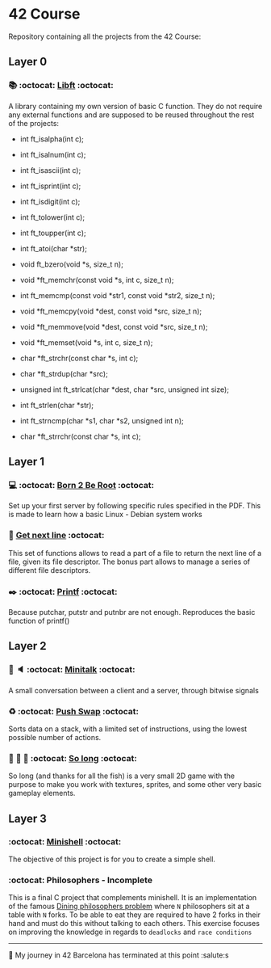 

# 42 Course

Repository containing all the projects from the 42 Course:

## Layer 0

### :books: :octocat: [Libft](https://github.com/photocatalysta/42_0_libft) :octocat:

A library containing my own version of basic C function. They do not require any external functions and are supposed to be reused throughout the rest of the projects:

* int			ft_isalpha(int c);
* int			ft_isalnum(int c);
* int			ft_isascii(int c);
* int			ft_isprint(int c);
* int			ft_isdigit(int c);
* int			ft_tolower(int c);
* int			ft_toupper(int c);

* int			ft_atoi(char *str);

* void			ft_bzero(void *s, size_t n);
* void			*ft_memchr(const void *s, int c, size_t n);
* int			ft_memcmp(const void *str1, const void *str2, size_t n);
* void			*ft_memcpy(void *dest, const void *src, size_t n);
* void			*ft_memmove(void *dest, const void *src, size_t n);
* void			*ft_memset(void *s, int c, size_t n);

* char			*ft_strchr(const char *s, int c);
* char			*ft_strdup(char *src);
* unsigned int	ft_strlcat(char *dest, char *src, unsigned int size);
* int			ft_strlen(char *str);
* int			ft_strncmp(char *s1, char *s2, unsigned int n);
* char 			*ft_strrchr(const char *s, int c);

## Layer 1

### :computer: :octocat: [Born 2 Be Root](https://github.com/photocatalysta/42_Course/tree/main/Layer_1/42_1_Born2beRoot) :octocat:

Set up your first server by following specific rules specified in the PDF. This is made to learn how a basic Linux - Debian system works

### :book: [Get next line](https://github.com/photocatalysta/42_1_Get_next_line) :octocat:

This set of functions allows to read a part of a file to return the next line of a file, given its file descriptor. The bonus part allows to manage a series of different file descriptors.

### :black_nib: :octocat: [Printf](https://github.com/photocatalysta/42_1_Printf) :octocat:

Because putchar, putstr and putnbr are not enough. Reproduces the basic function of printf()

## Layer 2

### :microphone: :speaker: :octocat: [Minitalk](https://github.com/photocatalysta/42_2_minitalk) :octocat:

A small conversation between a client and a server, through bitwise signals 

### :recycle: :octocat: [Push Swap](https://github.com/photocatalysta/42_2_push_swap) :octocat:

Sorts data on a stack, with a limited set of instructions, using the lowest possible number of actions. 

### :boy: :european_castle: :princess: :octocat: [So long](https://github.com/photocatalysta/42_2_so_long) :octocat:

So long (and thanks for all the fish) is a very small 2D game with the purpose to make you work with textures, sprites, and some other very basic gameplay elements.

## Layer 3


### :octocat: [Minishell](https://github.com/photocatalysta/42_3_minishell) :octocat:

The objective of this project is for you to create a simple shell.

### :octocat: Philosophers - Incomplete

This is a final C project that complements minishell. It is an implementation of the famous [Dining philosophers problem](https://en.wikipedia.org/wiki/Dining_philosophers_problem) where `N` philosophers sit at a table with `N` forks. To be able to eat they are required to have 2 forks in their hand and must do this without talking to each others. This exercise focuses on improving the knowledge in regards to `deadlocks` and `race conditions` 

-----------

🫡 My journey in 42 Barcelona has terminated at this point :salute:s